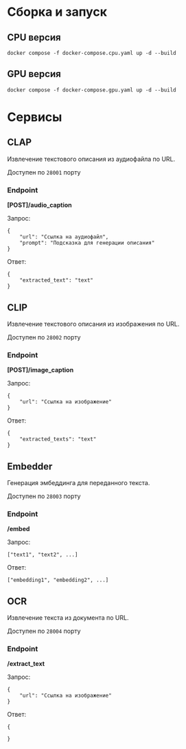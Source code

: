 # Сборка и запуск
## CPU версия
```
docker compose -f docker-compose.cpu.yaml up -d --build
```
## GPU версия
```
docker compose -f docker-compose.gpu.yaml up -d --build
```

# Сервисы

## CLAP
Извлечение текстового описания из аудиофайла по URL.

Доступен по `28001` порту

### Endpoint
**[POST]/audio_caption**

Запрос:
```
{
    "url": "Ссылка на аудиофайл",
    "prompt": "Подсказка для генерации описания"
}
```

Ответ:
```
{
    "extracted_text": "text"
}
```

## CLIP
Извлечение текстового описания из изображения по URL.

Доступен по `28002` порту

### Endpoint
**[POST]/image_caption**

Запрос:
```
{
    "url": "Ссылка на изображение"
}
```

Ответ:
```
{
    "extracted_texts": "text"
}
```

## Embedder
Генерация эмбеддинга для переданного текста.

Доступен по `28003` порту

### Endpoint
**/embed**

Запрос:
```
["text1", "text2", ...]
```

Ответ:
```
["embedding1", "embedding2", ...]
```

## OCR
Извлечение текста из документа по URL.

Доступен по `28004` порту

### Endpoint
**/extract_text**

Запрос:
```
{
    "url": "Ссылка на изображение"
}
```

Ответ:
```
{

}
```